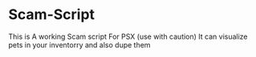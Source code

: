 # Scam-Script
This is A working Scam script For PSX (use with caution)
It can visualize pets in your inventorry and also dupe them
